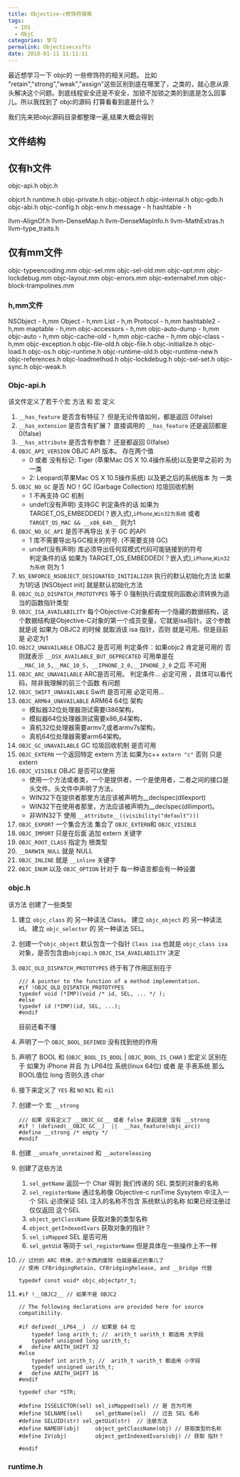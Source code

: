 ```yaml
---
title: Objective-c修饰符探索
tags:
  - IOS
  - ObjC
categories: 学习
permalink: Objectivecxsfts
date: 2018-01-11 11:11:11
---
```


最近想学习一下 objc的 一些修饰符的相关问题。
比如 "retain","strong","weak","assign"这些区别到底在哪里了，之类的，就心思从源头解决这个问题。到底线程安全还是不安全，加锁不加锁之类的到底是怎么回事儿。所以我找到了 objc的源码 打算看看到底是什么？

我们先来把objc源码目录都整理一遍,结果大概会得到

<!--more-->

## 文件结构

## 仅有h文件

objc-api.h
objc.h

objcrt.h
runtime.h
objc-private.h
objc-object.h
objc-internal.h
objc-gdb.h
objc-abi.h
objc-config.h
objc-env.h
message - h
hashtable - h

llvm-AlignOf.h
llvm-DenseMap.h
llvm-DenseMapInfo.h
llvm-MathExtras.h
llvm-type_traits.h

## 仅有mm文件

objc-typeencoding.mm
objc-sel.mm
objc-sel-old.mm
objc-opt.mm
objc-lockdebug.mm
objc-layout.mm
objc-errors.mm
objc-externalref.mm
objc-block-trampolines.mm


### h,mm文件

NSObject - h,mm
Object - h,mm
List - h,m
Protocol - h,mm
hashtable2 - h,mm
maptable - h,mm
objc-accessors - h,mm
objc-auto-dump - h,mm
objc-auto - h,mm
objc-cache-old - h,mm
objc-cache - h,mm
objc-class - h,mm
objc-exception.h
objc-file-old.h
objc-file.h
objc-initialize.h
objc-load.h
objc-os.h
objc-runtime.h
objc-runtime-old.h
objc-runtime-new.h
objc-references.h
objc-loadmethod.h
objc-lockdebug.h
objc-sel-set.h
objc-sync.h
objc-weak.h


### Objc-api.h

该文件定义了若干个宏 方法 和 宏 定义
1. `__has_feature` 是否含有特征？ 但是无论传值如何，都是返回 0(false)
2. `__has_extension` 是否含有扩展？ 直接调用的 `__has_feature` 还是返回都是 0(false)
3. `__has_attribute` 是否含有参数？ 还是都返回 0(false)
4. `OBJC_API_VERSION` OBJC API 版本。 存在两个值
    * 0 或者 没有标记: Tiger (苹果Mac OS X 10.4操作系统)以及更早之前的 为 一类
    * 2: Leopard(苹果Mac OS X 10.5操作系统) 以及更之后的系统版本 为 一类
5. `OBJC_NO_GC` 是否 NO！GC (Garbage Collection) 垃圾回收机制
    * 1 不再支持 GC 机制
    * undef(没有声明) 支持GC
    判定条件的话 如果为  TARGET_OS_EMBEDDED(？嵌入式),`iPhone`,`Win32为系统` 或者 `TARGET_OS_MAC && __x86_64h__` 则为1
6. `OBJC_NO_GC_API` 是否不再导出 关于 GC 的API
    * 1 库不需要导出与GC相关的符号. (不需要支持 GC)
    * undef(没有声明) 库必须导出任何双模式代码可能链接到的符号      
    判定条件的话 如果为 TARGET_OS_EMBEDDED(？嵌入式),`iPhone`,`Win32为系统` 则为 1
7. `NS_ENFORCE_NSOBJECT_DESIGNATED_INITIALIZER` 执行的默认初始化方法 如果为1的话 [NSObject init] 就是默认初始化方法
8. `OBJC_OLD_DISPATCH_PROTOTYPES` 等于 0 强制执行调度规则函数必须转换为适当的函数指针类型
9. `OBJC_ISA_AVAILABILITY` 每个Objective-C对象都有一个隐藏的数据结构，这个数据结构是Objective-C对象的第一个成员变量，它就是isa指针。这个参数就是说 如果为 OBJC2 的时候 就取消该 isa 指针，否则 就是可用。但是目前 是 必定为1
10. `OBJC2_UNAVAILABLE` OBJC2 是否可用
    判定条件：如果objc2 肯定是可用的 否则就表示 `__OSX_AVAILABLE_BUT_DEPRECATED` 可用单是在 `__MAC_10_5,__MAC_10_5, __IPHONE_2_0,__IPHONE_2_0` 之后 不可用
11. `OBJC_ARC_UNAVAILABLE` ARC是否可用。
    判定条件...  必定可用 ，具体可以看代码，除非我理解的前三个函数 有问题
12. `OBJC_SWIFT_UNAVAILABLE` Swift 是否可用 必定可用...
13. `OBJC_ARM64_UNAVAILABLE` ARM64 64位 架构
    * 模拟器32位处理器测试需要i386架构，
    * 模拟器64位处理器测试需要x86_64架构，
    * 真机32位处理器需要armv7,或者armv7s架构，
    * 真机64位处理器需要arm64架构。
14. `OBJC_GC_UNAVAILABLE` GC 垃圾回收机制 是否可用
15. `OBJC_EXTERN` 一个返回特定 extern 方法
    如果为c++ `extern "c"` 否则 只是 extern
16. `OBJC_VISIBLE` OBJC 是否可以使用
      * 使用一个方法或者类，一个是提供者，一个是使用者，二者之间的接口是头文件。头文件中声明了方法，
      * WIN32下在提供者那里方法应该被声明为__declspec(dllexport)
      * WIN32下在使用者那里，方法应该被声明为__declspec(dllimport)。
      * 非WIN32下 使用 `__attribute__((visibility("default")))`
17. `OBJC_EXPORT` 一个集合方法 集合了  `OBJC_EXTERN`和 `OBJC_VISIBLE`
18. `OBJC_IMPORT` 只是在后面 追加 extern 关键字
19. `OBJC_ROOT_CLASS` 指定为 根类型
20. `__DARWIN_NULL` 就是 NULL
21. `OBJC_INLINE` 就是 `__inline` 关键字
22. `OBJC_ENUM` 以及 `OBJC_OPTION` 针对于 每一种语言都会有一种设置

### objc.h
该方法 创建了一些类型

1.  建立 `objc_class` 的 另一种读法 Class。
    建立 `objc_object` 的 另一种读法 id。
    建立 `objc_selector` 的 另一种读法 SEL。

2. 创建一个`objc_object` 默认包含一个指针 `Class isa` 也就是 `objc_class isa` 对象，是否包含由`objcapi.h`     `OBJC_ISA_AVAILABILITY` 决定

3. `OBJC_OLD_DISPATCH_PROTOTYPES` 终于有了作用区别在于
    ````objc
    /// A pointer to the function of a method implementation.
    #if !OBJC_OLD_DISPATCH_PROTOTYPES
    typedef void (*IMP)(void /* id, SEL, ... */ );
    #else
    typedef id (*IMP)(id, SEL, ...);
    #endif
    ````
    目前还看不懂

4. 声明了一个 `OBJC_BOOL_DEFINED` 没有找到他的作用
5. 声明了 BOOL 和 (`OBJC_BOOL_IS_BOOL` | `OBJC_BOOL_IS_CHAR` ) 宏定义 区别在于
  如果为 iPhone 并且 为 LP64位 系统(linux 64位) 或者 是 手表系统 那么 BOOL值位 long 否则久违 char
6. 接下来定义了 `YES` 和 `NO` `NIL` 和 `nil`
7. 创建一个 宏 `__strong`
    ````objc
    /// 如果 没有定义了 __OBJC_GC__ 或者 false 拿起就是 没有 __strong
    #if ! (defined(__OBJC_GC__)  ||  __has_feature(objc_arc))
    #define __strong /* empty */
    #endif
    ````
8. 创建 `__unsafe_unretained` 和 `__autoreleasing`
9. 创建了这些方法
    1. `sel_getName` 返回一个 Char 得到 我们传递的 SEL 类型的对象的名称
    2. `sel_registerName` 通过名称像 Objective-c runTime Sysytem 中注入一个 SEL
 必须保证 SEL 注入的名称不包含 系统默认的名称 如果已经注册过
 仅仅返回 这个SEL
    3. `object_getClassName` 获取对象的类型名称
    4. `object_getIndexedIvars` 获取对象的指针？
    5. `sel_isMapped` SEL 是否可用
    6. `sel_getUid` 等同于  `sel_registerName` 但是具体在一些操作上不一样
10.  
    ````objc
    // 过时的 ARC 转换，这个东西的废除 也就是最近的事儿了
    // 使用 CFBridgingRetain, CFBridgingRelease, and __bridge 代替

    typedef const void* objc_objectptr_t;
    ````
11.
    ````objc
    #if !__OBJC2__ // 如果不是 OBJC2

    // The following declarations are provided here for source compatibility.

    #if defined(__LP64__)  // 如果是 64 位
        typedef long arith_t; //  arith_t uarith_t 都适用 大字段
        typedef unsigned long uarith_t;
    #   define ARITH_SHIFT 32
    #else
        typedef int arith_t; //  arith_t uarith_t 都适用 小字段
        typedef unsigned uarith_t;
    #   define ARITH_SHIFT 16
    #endif

    typedef char *STR;

    #define ISSELECTOR(sel) sel_isMapped(sel) // 是 否为可用
    #define SELNAME(sel)	sel_getName(sel)  // 过去 SEL 名称
    #define SELUID(str)	sel_getUid(str)  // 注册方法
    #define NAMEOF(obj)     object_getClassName(obj) // 获取类型的名称
    #define IV(obj)         object_getIndexedIvars(obj) // 获取 指针？

    #endif
    ````
### runtime.h
